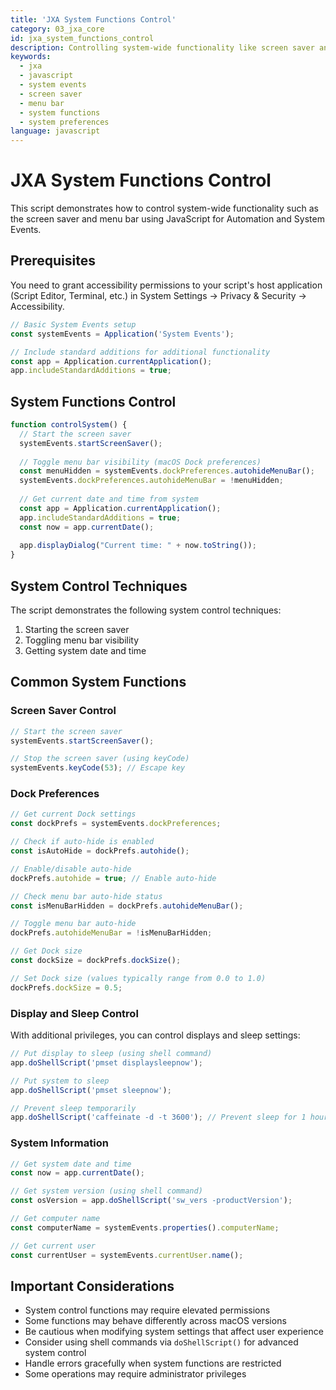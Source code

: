 ```yaml
---
title: 'JXA System Functions Control'
category: 03_jxa_core
id: jxa_system_functions_control
description: Controlling system-wide functionality like screen saver and menu bar using JXA
keywords:
  - jxa
  - javascript
  - system events
  - screen saver
  - menu bar
  - system functions
  - system preferences
language: javascript
---
```


# JXA System Functions Control

This script demonstrates how to control system-wide functionality such as the screen saver and menu bar using JavaScript for Automation and System Events.

## Prerequisites

You need to grant accessibility permissions to your script's host application (Script Editor, Terminal, etc.) in System Settings → Privacy & Security → Accessibility.

```javascript
// Basic System Events setup
const systemEvents = Application('System Events');

// Include standard additions for additional functionality
const app = Application.currentApplication();
app.includeStandardAdditions = true;
```

## System Functions Control

```javascript
function controlSystem() {
  // Start the screen saver
  systemEvents.startScreenSaver();
  
  // Toggle menu bar visibility (macOS Dock preferences)
  const menuHidden = systemEvents.dockPreferences.autohideMenuBar();
  systemEvents.dockPreferences.autohideMenuBar = !menuHidden;
  
  // Get current date and time from system
  const app = Application.currentApplication();
  app.includeStandardAdditions = true;
  const now = app.currentDate();
  
  app.displayDialog("Current time: " + now.toString());
}
```

## System Control Techniques

The script demonstrates the following system control techniques:

1. Starting the screen saver
2. Toggling menu bar visibility
3. Getting system date and time

## Common System Functions

### Screen Saver Control

```javascript
// Start the screen saver
systemEvents.startScreenSaver();

// Stop the screen saver (using keyCode)
systemEvents.keyCode(53); // Escape key
```

### Dock Preferences

```javascript
// Get current Dock settings
const dockPrefs = systemEvents.dockPreferences;

// Check if auto-hide is enabled
const isAutoHide = dockPrefs.autohide();

// Enable/disable auto-hide
dockPrefs.autohide = true; // Enable auto-hide

// Check menu bar auto-hide status
const isMenuBarHidden = dockPrefs.autohideMenuBar();

// Toggle menu bar auto-hide
dockPrefs.autohideMenuBar = !isMenuBarHidden;

// Get Dock size
const dockSize = dockPrefs.dockSize();

// Set Dock size (values typically range from 0.0 to 1.0)
dockPrefs.dockSize = 0.5;
```

### Display and Sleep Control

With additional privileges, you can control displays and sleep settings:

```javascript
// Put display to sleep (using shell command)
app.doShellScript('pmset displaysleepnow');

// Put system to sleep
app.doShellScript('pmset sleepnow');

// Prevent sleep temporarily
app.doShellScript('caffeinate -d -t 3600'); // Prevent sleep for 1 hour
```

### System Information

```javascript
// Get system date and time
const now = app.currentDate();

// Get system version (using shell command)
const osVersion = app.doShellScript('sw_vers -productVersion');

// Get computer name
const computerName = systemEvents.properties().computerName;

// Get current user
const currentUser = systemEvents.currentUser.name();
```

## Important Considerations

- System control functions may require elevated permissions
- Some functions may behave differently across macOS versions
- Be cautious when modifying system settings that affect user experience
- Consider using shell commands via `doShellScript()` for advanced system control
- Handle errors gracefully when system functions are restricted
- Some operations may require administrator privileges